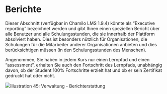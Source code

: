 
# Berichte

Dieser Abschnitt \(verfügbar in Chamilo LMS 1.9.4\) könnte als “Executive reporting” bezeichnet werden und gibt Ihnen einen speziellen Bericht über alle Benutzer und alle Schulungsstunden, die sie innerhalb der Plattform absolviert haben. Dies ist besonders nützlich für Organisationen, die Schulungen für die Mitarbeiter anderer Organisationen anbieten und dies berücksichtigen müssen \(in den Schulungsstunden des Menschen\).

Angenommen, Sie haben in jedem Kurs nur einen Lernpfad und einen “assessment”, erhalten Sie auch den Fortschritt des Lernpfads, unabhängig davon, ob der Student 100% Fortschritte erzielt hat und ob er sein Zertifikat gedruckt hat oder nicht.

![](../../.gitbook/assets/images38%20%283%29.png)Illustration 45: Verwaltung - Berichterstattung